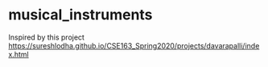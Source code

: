 # musical_instruments
Inspired by this project https://sureshlodha.github.io/CSE163_Spring2020/projects/davarapalli/index.html
